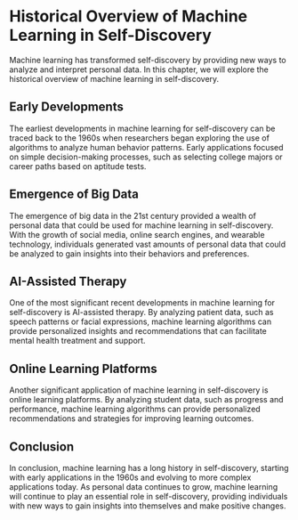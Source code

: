 Historical Overview of Machine Learning in Self-Discovery
======================================================================================================================

Machine learning has transformed self-discovery by providing new ways to analyze and interpret personal data. In this chapter, we will explore the historical overview of machine learning in self-discovery.

Early Developments
------------------

The earliest developments in machine learning for self-discovery can be traced back to the 1960s when researchers began exploring the use of algorithms to analyze human behavior patterns. Early applications focused on simple decision-making processes, such as selecting college majors or career paths based on aptitude tests.

Emergence of Big Data
---------------------

The emergence of big data in the 21st century provided a wealth of personal data that could be used for machine learning in self-discovery. With the growth of social media, online search engines, and wearable technology, individuals generated vast amounts of personal data that could be analyzed to gain insights into their behaviors and preferences.

AI-Assisted Therapy
-------------------

One of the most significant recent developments in machine learning for self-discovery is AI-assisted therapy. By analyzing patient data, such as speech patterns or facial expressions, machine learning algorithms can provide personalized insights and recommendations that can facilitate mental health treatment and support.

Online Learning Platforms
-------------------------

Another significant application of machine learning in self-discovery is online learning platforms. By analyzing student data, such as progress and performance, machine learning algorithms can provide personalized recommendations and strategies for improving learning outcomes.

Conclusion
----------

In conclusion, machine learning has a long history in self-discovery, starting with early applications in the 1960s and evolving to more complex applications today. As personal data continues to grow, machine learning will continue to play an essential role in self-discovery, providing individuals with new ways to gain insights into themselves and make positive changes.
